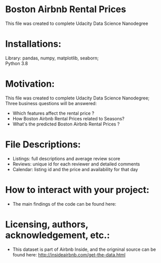 # Boston Airbnb Rental Prices
This file was created to complete Udacity Data Science Nanodegree

# Installations:
Library: pandas, numpy, matplotlib, seaborn;    
Python 3.8

# Motivation: 
This file was created to complete Udacity Data Science Nanodegree;
<br>
Three business questions will be answered:
- Which features affect the rental price ? 
- How Boston Airbnb Rental Prices related to Seasons?
- What's the predicted Boston Airbnb Rental Prices ?

# File Descriptions:
- Listings: full descriptions and average review score
- Reviews: unique id for each reviewer and detailed comments
- Calendar: listing id and the price and availability for that day
	
# How to interact with your project:
- The main findings of the code can be found here: 

# Licensing, authors, acknowledgement, etc.:
- This dataset is part of Airbnb Inside, and the origninal source can be found here: http://insideairbnb.com/get-the-data.html
        

